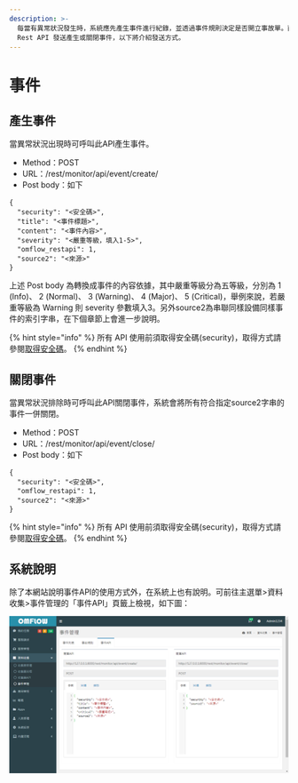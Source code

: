 ```yaml
---
description: >-
  每當有異常狀況發生時，系統應先產生事件進行紀錄，並透過事件規則決定是否開立事故單。而異常狀況除了由Collector收集偵測以外，未受Collector監控的軟硬體也可透過
  Rest API 發送產生或關閉事件，以下將介紹發送方式。
---
```


# 事件

## 產生事件

當異常狀況出現時可呼叫此API產生事件。

* Method：POST
* URL：/rest/monitor/api/event/create/
* Post body：如下

```text
{
  "security": "<安全碼>",
  "title": "<事件標題>",
  "content": "<事件內容>",
  "severity": "<嚴重等級，填入1-5>",
  "omflow_restapi": 1,
  "source2": "<來源>"
}
```

上述 Post body 為轉換成事件的內容依據，其中嚴重等級分為五等級，分別為 1 \(Info\)、 2 \(Normal\)、 3 \(Warning\)、 4 \(Major\)、 5 \(Critical\)，舉例來說，若嚴重等級為 Warning 則 severity 參數填入3。另外source2為串聯同樣設備同樣事件的索引字串，在下個章節上會進一步說明。

{% hint style="info" %}
所有 API 使用前須取得安全碼\(security\)，取得方式請參閱[取得安全碼](an-quan-ma.md)。
{% endhint %}

## 關閉事件

當異常狀況排除時可呼叫此API關閉事件，系統會將所有符合指定source2字串的事件一併關閉。

* Method：POST
* URL：/rest/monitor/api/event/close/
* Post body：如下

```text
{
  "security": "<安全碼>",
  "omflow_restapi": 1,
  "source2": "<來源>"
}
```

{% hint style="info" %}
所有 API 使用前須取得安全碼\(security\)，取得方式請參閱[取得安全碼](an-quan-ma.md)。
{% endhint %}

## 系統說明

除了本網站說明事件API的使用方式外，在系統上也有說明。可前往主選單&gt;資料收集&gt;事件管理的「事件API」頁籤上檢視，如下圖：

![](../.gitbook/assets/image%20%2849%29.png)

